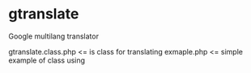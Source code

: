 gtranslate
==========

Google multilang translator

gtranslate.class.php <= is class for translating
exmaple.php <= simple example of class using